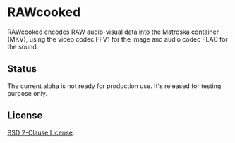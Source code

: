 # RAWcooked

RAWcooked encodes RAW audio-visual data into the Matroska container (MKV), using the video codec FFV1 for the image and audio codec FLAC for the sound.

## Status

The current alpha is not ready for production use. It's released for testing purpose only.

## License

[BSD 2-Clause License](LICENSE).  
